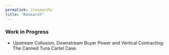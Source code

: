 ```yaml
---
permalink: /research/
title: "Research"
---
```


### Work in Progress

* Upstream Collusion, Downstream Buyer Power and Vertical Contracting: The Canned Tuna Cartel Case.